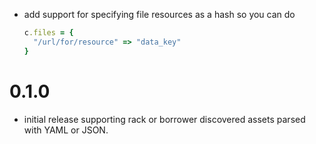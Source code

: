 - add support for specifying file resources as a hash so you can do
  ```ruby
  c.files = {
    "/url/for/resource" => "data_key"
  }
  ```

# 0.1.0
- initial release supporting rack or borrower discovered assets parsed with YAML or JSON.
